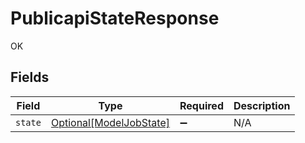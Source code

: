 # PublicapiStateResponse

OK


## Fields

| Field                                                           | Type                                                            | Required                                                        | Description                                                     |
| --------------------------------------------------------------- | --------------------------------------------------------------- | --------------------------------------------------------------- | --------------------------------------------------------------- |
| `state`                                                         | [Optional[ModelJobState]](../../models/shared/modeljobstate.md) | :heavy_minus_sign:                                              | N/A                                                             |